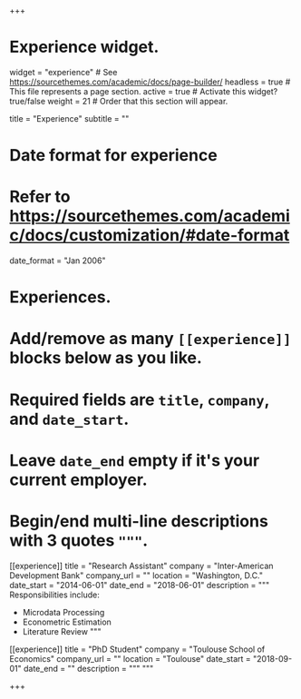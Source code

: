 +++
# Experience widget.
widget = "experience"  # See https://sourcethemes.com/academic/docs/page-builder/
headless = true  # This file represents a page section.
active = true  # Activate this widget? true/false
weight = 21  # Order that this section will appear.

title = "Experience"
subtitle = ""

# Date format for experience
#   Refer to https://sourcethemes.com/academic/docs/customization/#date-format
date_format = "Jan 2006"

# Experiences.
#   Add/remove as many `[[experience]]` blocks below as you like.
#   Required fields are `title`, `company`, and `date_start`.
#   Leave `date_end` empty if it's your current employer.
#   Begin/end multi-line descriptions with 3 quotes `"""`.

[[experience]]
  title = "Research Assistant"
  company = "Inter-American Development Bank"
  company_url = ""
  location = "Washington, D.C."
  date_start = "2014-06-01"
  date_end = "2018-06-01"
  description = """
  Responsibilities include:
  * Microdata Processing
  * Econometric Estimation
  * Literature Review
  """

[[experience]]
title = "PhD Student"
company = "Toulouse School of Economics"
company_url = ""
location = "Toulouse"
date_start = "2018-09-01"
date_end = ""
description = """
"""

+++
